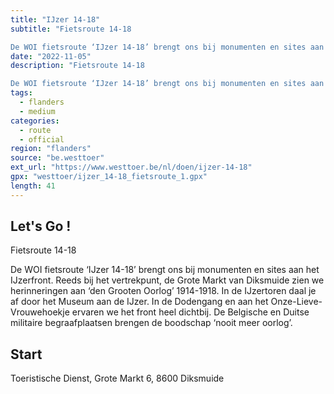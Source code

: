 ```yaml
---
title: "IJzer 14-18"
subtitle: "Fietsroute 14-18

De WOI fietsroute ‘IJzer 14-18’ brengt ons bij monumenten en sites aan het IJzerfront"
date: "2022-11-05"
description: "Fietsroute 14-18

De WOI fietsroute ‘IJzer 14-18’ brengt ons bij monumenten en sites aan het IJzerfront" 
tags:
  - flanders
  - medium
categories: 
  - route
  - official
region: "flanders"
source: "be.westtoer"
ext_url: "https://www.westtoer.be/nl/doen/ijzer-14-18"
gpx: "westtoer/ijzer_14-18_fietsroute_1.gpx"
length: 41
---
```


## Let's Go !

Fietsroute 14-18

De WOI fietsroute ‘IJzer 14-18’ brengt ons bij monumenten en sites aan het IJzerfront. Reeds bij het vertrekpunt, de Grote Markt van Diksmuide zien we herinneringen aan ‘den Grooten Oorlog’ 1914-1918. In de IJzertoren daal je af door het Museum aan de IJzer. In de Dodengang en aan het Onze-Lieve-Vrouwehoekje ervaren we het front heel dichtbij. De Belgische en Duitse militaire begraafplaatsen brengen de boodschap ‘nooit meer oorlog’.

## Start 

Toeristische Dienst, Grote Markt 6, 8600 Diksmuide 


